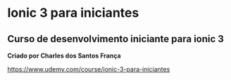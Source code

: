 # Ionic 3 para iniciantes
## Curso de desenvolvimento iniciante para ionic 3
**Criado por Charles dos Santos França**

https://www.udemy.com/course/ionic-3-para-iniciantes
